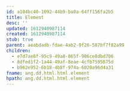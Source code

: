 ```yaml
---
id: a104bc40-1092-44b9-ba0a-64ff156fa2b5
title: Element
desc: ''
updated: 1612940987114
created: 1612940987114
stub: true
parent: aeabdadb-fdae-4ab2-9f26-587bf7f82a99
children:
  - e7d7ae8f-95c9-49a8-865f-986ce8dbd706
  - 8dfed1f2-1a44-49af-8eae-4cfb7595675d
  - b962e952-6b18-4b8f-974a-6020a96d4a31
fname: ang.dd.html.html.element
hpath: ang.dd.html.html.element
---
```



